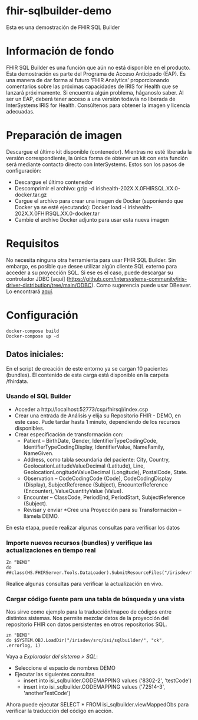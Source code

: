 # fhir-sqlbuilder-demo
Esta es una demostración de FHIR SQL Builder
 
# Información de fondo
FHIR SQL Builder es una función que aún no está disponible en el producto. Esta demostración es parte del Programa de Acceso Anticipado (EAP). Es una manera de dar forma al futuro ‘FHIR Analytics’ proporcionando comentarios sobre las próximas capacidades de IRIS for Health que se lanzará próximamente. Si encuentra algún problema, háganoslo saber.
Al ser un EAP, deberá tener acceso a una versión todavía no liberada de InterSystems IRIS for Health. Consúltenos para obtener la imagen y licencia adecuadas.
 
# Preparación de imagen
Descargue el último kit disponible (contenedor). Mientras no esté liberada la versión correspondiente, la única forma de obtener un kit con esta función será mediante contacto directo con InterSystems. Estos son los pasos de configuración:
* Descargue el último contenedor
* Descomprimir el archivo: gzip -d irishealth-202X.X.0FHIRSQL.XX.0-docker.tar.gz
* Cargue el archivo para crear una imagen de Docker (suponiendo que Docker ya se esté ejecutando): Docker load -i irishealth-202X.X.0FHIRSQL.XX.0-docker.tar
* Cambie el archivo Docker adjunto para usar esta nueva imagen
 
# Requisitos
No necesita ninguna otra herramienta para usar FHIR SQL Builder. Sin embargo, es posible que desee utilizar algún cliente SQL externo para acceder a su proyección SQL. Si ese es el caso, puede descargar su controlador JDBC [aquí] (https://github.com/intersystems-community/iris-driver-distribution/tree/main/ODBC).
Como sugerencia puede usar DBeaver. Lo encontrará [aquí](https://dbeaver.io/download/).
 
# Configuración
```
docker-compose build
Docker-compose up -d
````
 
## Datos iniciales:
En el script de creación de este entorno ya se cargan 10 pacientes (bundles). El contenido de esta carga está disponible en la carpeta /fhirdata.
 
### Usando el SQL Builder
* Acceder a http://localhost:52773/csp/fhirsql/index.csp
* Crear una entrada de Análisis y elija su Repositorio FHIR - DEMO, en este caso. Pude tardar hasta 1 minuto, dependiendo de los recursos disponibles.
* Crear especificación de transformación con:
    * Patient – BirthDate, Gender, IdentifierTypeCodingCode, IdentifierTypeCodingDisplay, IdentifierValue, NameFamily, NameGiven.
    * Address, como tabla secundaria del paciente: City, Country,  GeolocationLatitudeValueDecimal (Latitude), Line, GeolocationLongitudeValueDecimal (Longitude), PostalCode, State.
    * Observation – CodeCodingCode (Code), CodeCodingDisplay (Display), SubjectReference (Subject), EncounterReference (Encounter), ValueQuantityValue (Value).
   * Encounter – ClassCode, PeriodEnd, PeriodStart, SubjectReference (Subject).
    * Revisar y enviar
*Cree una Proyección para su Transformación – llámela DEMO.
 
En esta etapa, puede realizar algunas consultas para verificar los datos
 
### Importe nuevos recursos (bundles) y verifique las actualizaciones en tiempo real
```
Zn “DEMO”
do ##class(HS.FHIRServer.Tools.DataLoader).SubmitResourceFiles("/irisdev/fhirdata2test/","FHIRSERVER","/csp/healthshare/demo/fhir/r4")
```
Realice algunas consultas para verificar la actualización en vivo.
 
### Cargar código fuente para una tabla de búsqueda y una vista
Nos sirve como ejemplo para la traducción/mapeo de códigos entre distintos sistemas. Nos permite mezclar datos de la proyección del repositorio FHIR con datos persistentes en otros repositorios SQL.
```
zn "DEMO"
do $SYSTEM.OBJ.LoadDir("/irisdev/src/isi/sqlbuilder/", "ck", .errorlog, 1)
````
 
Vaya a *Explorador del sistema > SQL*:
* Seleccione el espacio de nombres DEMO
* Ejecutar las siguientes consultas
    * insert  into isi_sqlbuilder.CODEMAPPING values ('8302-2', 'testCode')
    * insert into isi_sqlbuilder.CODEMAPPING values ('72514-3', 'anotherTestCode')
 
Ahora puede ejecutar SELECT * FROM isi_sqlbuilder.viewMappedObs para verificar la traducción del código en acción.